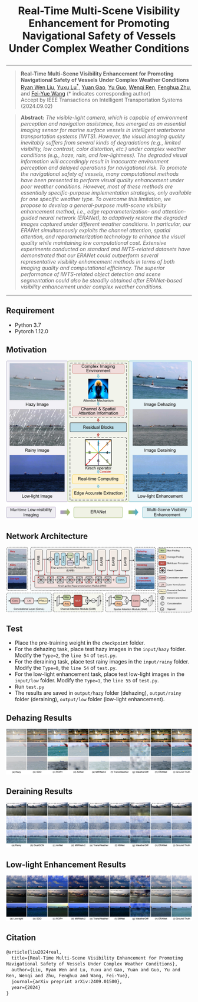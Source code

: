 # <p align=center>  Real-Time Multi-Scene Visibility Enhancement for Promoting Navigational Safety of Vessels Under Complex Weather Conditions</p>

<div align="center">



</div>

---
>**Real-Time Multi-Scene Visibility Enhancement for Promoting Navigational Safety of Vessels Under Complex Weather Conditions**<br>  [Ryan Wen Liu](http://mipc.whut.edu.cn/index.html), [Yuxu Lu<sup>*</sup>](https://scholar.google.com.hk/citations?user=XXge2_0AAAAJ&hl=zh-CN), [Yuan Gao](https://scholar.google.com.hk/citations?hl=zh-CN&user=4JpRnU4AAAAJ&view_op=list_works&sortby=pubdate), [Yu Guo](https://gy65896.github.io/), [Wenqi Ren](https://sites.google.com/view/wenqiren/homepage), [Fenghua Zhu](https://scholar.google.com.hk/citations?hl=zh-CN&user=HyQp__AAAAAJ), and [Fei-Yue Wang](https://scholar.google.com.hk/citations?hl=zh-CN&user=_p0NBv0AAAAJ&view_op=list_works&sortby=pubdate) (* indicates corresponding author) <br> 
>Accept by IEEE Transactions on Intelligent Transportation Systems (2024.09.02)

> **Abstract:** *The visible-light camera, which is capable of environment perception and navigation assistance, has emerged as an essential imaging sensor for marine surface vessels in intelligent waterborne transportation systems (IWTS). However, the visual imaging quality inevitably suffers from several kinds of degradations (e.g., limited visibility, low contrast, color distortion, etc.) under complex weather conditions (e.g., haze, rain, and low-lightness). The degraded visual information will accordingly result in inaccurate environment perception and delayed operations for navigational risk. To promote the navigational safety of vessels, many computational methods have been presented to perform visual quality enhancement under poor weather conditions. However, most of these methods are essentially specific-purpose implementation strategies, only available for one specific weather type. To overcome this limitation, we propose to develop a general-purpose multi-scene visibility enhancement method, i.e., edge reparameterization- and attention-guided neural network (ERANet), to adaptively restore the degraded images captured under different weather conditions. In particular, our ERANet simultaneously exploits the channel attention, spatial attention, and reparameterization technology to enhance the visual quality while maintaining low computational cost. Extensive experiments conducted on standard and IWTS-related datasets have demonstrated that our ERANet could outperform several representative visibility enhancement methods in terms of both imaging quality and computational efficiency. The superior performance of IWTS-related object detection and scene segmentation could also be steadily obtained after ERANet-based visibility enhancement under complex weather conditions.*
<hr />

## Requirement

- Python 3.7
- Pytorch 1.12.0

## Motivation
![Image](images/Motivation.jpg)

## Network Architecture
![Image](images/Network.jpg)

## Test
* Place the pre-training weight in the `checkpoint` folder.
* For the dehazing task, place test hazy images in the `input/hazy` folder. Modify the `Type=2`,  the `line 54` of `test.py`.
* For the deraining task, place test rainy images in the `input/rainy` folder. Modify the `Type=0`,  the `line 54` of `test.py`.
* For the low-light enhancement task, place test low-light images in the `input/low` folder. Modify the `Type=1`,  the `line 55` of `test.py`.
* Run `test.py`
* The results are saved in `output/hazy` folder (dehazing), `output/rainy` folder (deraining), `output/low` folder (low-light enhancement).

## Dehazing Results
![Image](images/haze.jpg)

## Deraining Results
![Image](images/rain.jpg)

## Low-light Enhancement Results
![Image](images/low.jpg)

## Citation

```
@article{liu2024real,
  title={Real-Time Multi-Scene Visibility Enhancement for Promoting Navigational Safety of Vessels Under Complex Weather Conditions},
  author={Liu, Ryan Wen and Lu, Yuxu and Gao, Yuan and Guo, Yu and Ren, Wenqi and Zhu, Fenghua and Wang, Fei-Yue},
  journal={arXiv preprint arXiv:2409.01500},
  year={2024}
}

